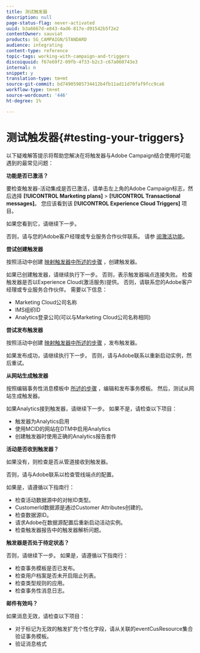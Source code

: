 ```yaml
---
title: 测试触发器
description: null
page-status-flag: never-activated
uuid: b3a6667d-e843-4ad6-817e-d91542b5f2e2
contentOwner: sauviat
products: SG_CAMPAIGN/STANDARD
audience: integrating
content-type: reference
topic-tags: working-with-campaign-and-triggers
discoiquuid: f67e69f2-09fb-4f33-b2c3-c67a060743e3
internal: n
snippet: y
translation-type: tm+mt
source-git-commit: bd74905985734412b4fb11ad11d70faf9fcc9ca6
workflow-type: tm+mt
source-wordcount: '446'
ht-degree: 1%

---
```



# 测试触发器{#testing-your-triggers}

以下疑难解答提示将帮助您解决在将触发器与Adobe Campaign结合使用时可能遇到的最常见问题：

**功能是否已激活？**

要检查触发器-活动集成是否已激活，请单击左上角的Adobe Campaign标志，然后选择 **[!UICONTROL Marketing plans]** > **[!UICONTROL Transactional messages]**。 您应该看到该 **[!UICONTROL Experience Cloud Triggers]** 项目。

如果您看到它，请继续下一步。

否则，请与您的Adobe客户经理或专业服务合作伙伴联系。 请参 [阅激活功能](../../integrating/using/configuring-triggers-in-experience-cloud.md#activating-the-functionality)。

**尝试创建触发器**

按照活动中创建 [映射触发器中所述的步骤](../../integrating/using/using-triggers-in-campaign.md#creating-a-mapped-trigger-in-campaign) ，创建触发器。

如果已创建触发器，请继续执行下一步。 否则，表示触发器端点连接失败。 检查触发器是否以Experience Cloud(激活服务)提供。 否则，请联系您的Adobe客户经理或专业服务合作伙伴。 需要以下信息：

* Marketing Cloud公司名称
* IMS组织ID
* Analytics登录公司(可以与Marketing Cloud公司名称相同)

**尝试发布触发器**

按照活动中创建 [映射触发器中所述的步骤](../../integrating/using/using-triggers-in-campaign.md#creating-a-mapped-trigger-in-campaign) ，发布触发器。

如果发布成功，请继续执行下一步。 否则，请与Adobe联系以重新启动实例，然后重试。

**从网站生成触发器**

按照编辑事务性消息模板中 [所述的步骤](../../integrating/using/using-triggers-in-campaign.md#editing-the-transactional-message-template) ，编辑和发布事务模板。 然后，测试从网站生成触发器。

如果Analytics接到触发器，请继续下一步。 如果不是，请检查以下项目：

* 触发器为Analytics启用
* 使用MCID的网站在DTM中启用Analytics
* 创建触发器时使用正确的Analytics报告套件

**活动是否收到触发器？**

如果没有，则检查是否从管道接收到触发器。

否则，请与Adobe联系以检查管线端点的配置。

如果是，请遵循以下指南行：

* 检查活动数据源中的对帐ID类型。
* CustomerId数据源是通过Customer Attributes创建的。
* 检查数据源ID。
* 请求Adobe在数据源配置后重新启动活动实例。
* 检查触发器报告中的触发器解析问题。

**触发器是否处于待定状态？**

否则，请继续下一步。 如果是，请遵循以下指南行：

* 检查事务模板是否已发布。
* 检查用户档案是否未开启阻止列表。
* 检查类型规则的应用。
* 检查事务性消息日志。

**邮件有效吗？**

如果消息无效，请检查以下项目：

* 对于标记为无效的触发扩充个性化字段，请从关联的eventCusResource集合验证事务模板。
* 验证消息格式

